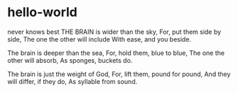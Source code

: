 # hello-world
never knows best
THE BRAIN is wider than the sky,
For, put them side by side,
The one the other will include
With ease, and you beside.

The brain is deeper than the sea,
For, hold them, blue to blue,
The one the other will absorb,
As sponges, buckets do.

The brain is just the weight of God,
For, lift them, pound for pound,
And they will differ, if they do,
As syllable from sound.
